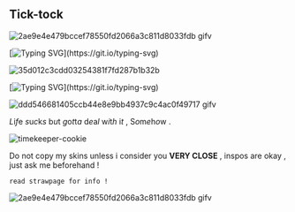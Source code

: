 ## Tick-tock
![2ae9e4e479bccef78550fd2066a3c811d8033fdb gifv](https://github.com/user-attachments/assets/891a8a56-784f-4f50-9747-639795f2c6bf)

[![Typing SVG](https://readme-typing-svg.demolab.com?font=Time+New+roman+&pause=100&color=BB8E4F&width=435&lines=Tick-tock+%2C+Tick-tock+%2C+Tick-tock+.)](https://git.io/typing-svg)

![35d012c3cdd03254381f7fd287b1b32b](https://github.com/user-attachments/assets/23bd5010-cccf-4321-89e3-9088e86543e7)

[![Typing SVG](https://readme-typing-svg.demolab.com?font=Time+New+roman+&duration=2000&pause=100&color=BB8E4F&width=435&lines=Running+away+is+easy+%2C;Its+the+leaving+is+hard+.)](https://git.io/typing-svg)

![ddd546681405ccb44e8e9bb4937c9c4ac0f49717 gifv](https://github.com/user-attachments/assets/ccf733c2-c3fc-46d6-9703-8eed2afe25e4)



*L*i*f*e *s*u*c*k*s* b*u*t *g*o*t*t*a* d*e*a*l* w*i*t*h* i*t* , S*o*m*e*h*o*w .

![timekeeper-cookie](https://github.com/user-attachments/assets/473a33f6-1d39-441e-af2e-019ab0ae8f73)

Do not copy my skins unless i consider you **VERY CLOSE** , inspos are okay , just ask me beforehand !

``read strawpage for info !``

![2ae9e4e479bccef78550fd2066a3c811d8033fdb gifv](https://github.com/user-attachments/assets/6e459215-16ab-4e88-90a9-5fa7489162a8)
